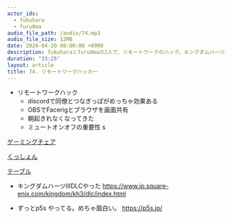 ```yaml
---
actor_ids:
  - fukuhara
  - furu8ma
audio_file_path: /audio/74.mp3
audio_file_size: 12MB
date: 2020-04-20 00:00:00 +0900
description: fukuharaとfuru8maの2人で、リモートワークのハック、キングダムハーツⅢDLC, ペルソナ5sの話をしました。
duration: "33:25"
layout: article
title: 74. リモートワークハッカー
---
```




- リモートワークハック
    - discordで同僚とつなぎっぱがめっちゃ効果ある
    - OBSでFacerigとブラウザを画面共有
    - 朝起きれなくなってきた
    - ミュートオンオフの重要性
s

[ゲーミングチェア](https://www.amazon.co.jp/gp/product/B019496DNK/ref=ppx_yo_dt_b_asin_title_o02_s00?ie=UTF8&psc=1)

[くっしょん](https://www.amazon.co.jp/gp/product/B0083F949C/ref=ppx_yo_dt_b_asin_title_o02_s00?ie=UTF8&psc=1)

[テーブル](https://www.amazon.co.jp/gp/product/B072Q2RGZB/ref=ppx_yo_dt_b_asin_title_o00_s00?ie=UTF8&psc=1)


- キングダムハーツⅢDLCやった
https://www.jp.square-enix.com/kingdom/kh3/dlc/index.html

- ずっとp5s やってる。めちゃ面白い。
https://p5s.jp/


